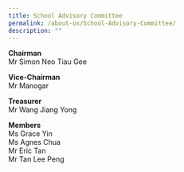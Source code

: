 ```yaml
---
title: School Advisory Committee
permalink: /about-us/School-Advisory-Committee/
description: ""
---
```

**Chairman**<br>
Mr Simon Neo Tiau Gee


**Vice-Chairman**<br>
Mr Manogar

  

**Treasurer**<br>
Mr Wang Jiang Yong

  

**Members**<br>
Ms Grace Yin<br>
Ms Agnes Chua<br>
Mr Eric Tan<br>
Mr Tan Lee Peng